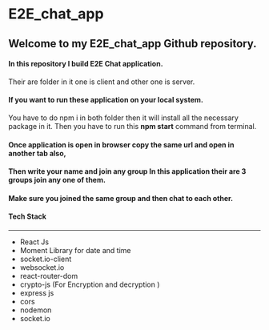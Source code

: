 # E2E_chat_app
## Welcome to my E2E_chat_app Github repository.

#### In this repository I build E2E Chat application.
Their are folder in it one is client and other one is server.

#### If you want to run these application on your local system.
You have to do npm i in both folder then it will install all the necessary package in it.
Then you have to run this <b>npm start</b> command from terminal.

#### Once application is open in browser copy the same url and open in another tab also,
#### Then write your name and join any group In this application their are 3 groups join any one of them.
#### Make sure you joined the same group and then chat to each other.

#### Tech Stack
--------------------
<ul>
<li>React Js</li>
<li>Moment Library for date and time</li>
<li>socket.io-client</li>
<li>websocket.io</li>
<li>react-router-dom</li>
<li>crypto-js (For Encryption and decryption )</li>
<li>express js</li>
<li>cors</li>
<li>nodemon</li>
<li>socket.io</li>
</ul>


